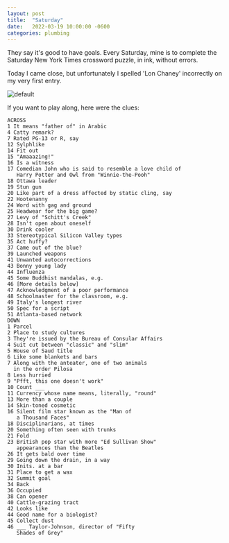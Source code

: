 ```yaml
---
layout: post
title:  "Saturday"
date:   2022-03-19 10:00:00 -0600
categories: plumbing
---
```

They say it's good to have goals. Every Saturday, mine is to complete the Saturday New York Times crossword puzzle, in ink, without errors.

Today I came close, but unfortunately I spelled 'Lon Chaney' incorrectly on my very first entry.

![default](/images/sat.gif)

If you want to play along, here were the clues:

```
ACROSS
1 It means "father of" in Arabic
4 Catty remark?
7 Rated PG-13 or R, say
12 Sylphlike
14 Fit out
15 "Amaaazing!"
16 Is a witness
17 Comedian John who is said to resemble a love child of
   Harry Potter and Owl from "Winnie-the-Pooh"
18 Ottawa leader
19 Stun gun
20 Like part of a dress affected by static cling, say
22 Hootenanny
24 Word with gag and ground
25 Headwear for the big game?
27 Levy of "Schitt's Creek"
28 Isn't open about oneself
30 Drink cooler
33 Stereotypical Silicon Valley types
35 Act huffy?
37 Came out of the blue?
39 Launched weapons
41 Unwanted autocorrections
43 Bonny young lady
44 Influenza
45 Some Buddhist mandalas, e.g.
46 [More details below]
47 Acknowledgment of a poor performance
48 Schoolmaster for the classroom, e.g.
49 Italy's longest river
50 Spec for a script
51 Atlanta-based network
DOWN
1 Parcel
2 Place to study cultures
3 They're issued by the Bureau of Consular Affairs
4 Suit cut between "classic" and "slim"
5 House of Saud title
6 Like some blankets and bars
7 Along with the anteater, one of two animals 
  in the order Pilosa
8 Less hurried
9 "Pfft, this one doesn't work"
10 Count ___
11 Currency whose name means, literally, "round"
13 More than a couple
14 Skin-toned cosmetic
16 Silent film star known as the "Man of 
   a Thousand Faces"
18 Disciplinarians, at times
20 Something often seen with trunks
21 Fold
23 British pop star with more "Ed Sullivan Show"
   appearances than the Beatles
26 It gets bald over time
29 Going down the drain, in a way
30 Inits. at a bar
31 Place to get a wax
32 Summit goal
34 Back
36 Occupied
38 Can opener
40 Cattle-grazing tract
42 Looks like
44 Good name for a biologist?
45 Collect dust
46 ___ Taylor-Johnson, director of "Fifty
   Shades of Grey"
```

